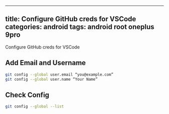 
---

title: Configure GitHub creds for VSCode
categories: android
tags: android root oneplus 9pro
---

Configure GitHub creds for VSCode

## Add Email and Username

```bash
git config --global user.email “you@example.com”
git config --global user.name “Your Name”
```

## Check Config

```bash
git config --global --list
```
